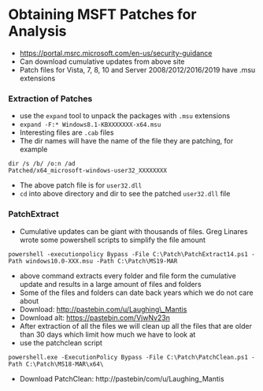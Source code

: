 # Obtaining MSFT Patches for Analysis

* https://portal.msrc.microsoft.com/en-us/security-guidance
* Can download cumulative updates from above site&#x20;
* Patch files for Vista, 7, 8, 10 and Server 2008/2012/2016/2019 have .msu extensions&#x20;

### Extraction of Patches

* use the `expand` tool to unpack the packages with `.msu` extensions
* `expand -F:* Windows8.1-KBXXXXXXX-x64.msu`
* Interesting files are `.cab` files&#x20;
* The dir names will have the name of the file they are patching, for example

```
dir /s /b/ /o:n /ad 
Patched/x64_microsoft-windows-user32_XXXXXXXX
```

* The above patch file is for `user32.dll`
* `cd` into above directory and dir to see the patched `user32.dll` file

### PatchExtract&#x20;

* Cumulative updates can be giant with thousands of files. Greg Linares wrote some powershell scripts to simplify the file amount&#x20;

```
powershell -executionpolicy Bypass -File C:\Patch\PatchExtract14.ps1 -Path windows10.0-XXX.msu -Path C:\Patch\MS19-MAR
```

* above command extracts every folder and file form the cumulative update and results in a large amount of files and folders&#x20;
* Some of the files and folders can date back years which we do not care about&#x20;
* Download: http://pastebin.com/u/Laughing\_Mantis
* Download alt: https://pastebin.com/VjwNv23n
* After extraction of all the files we will clean up all the files that are older than 30 days which limit how much we have to look at&#x20;
* use the patchclean script&#x20;

```
powershell.exe -ExecutionPolicy Bypass -File C:\Patch\PatchClean.ps1 -Path C:\Patch\MS18-MAR\x64\
```

* Download PatchClean: http://pastebin/com/u/Laughing\_Mantis

